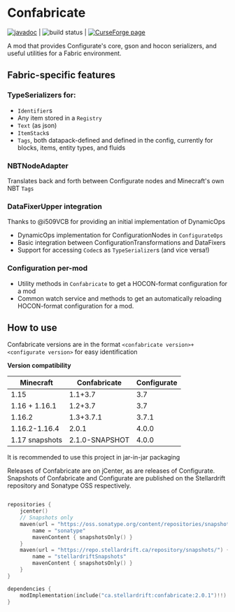 # Confabricate

[![javadoc](https://javadoc.io/badge2/ca.stellardrift/confabricate/javadoc.svg)](https://javadoc.io/doc/ca.stellardrift/confabricate) | ![build status](https://img.shields.io/github/workflow/status/zml2008/confabricate/Publish) | [![CurseForge page](http://cf.way2muchnoise.eu/versions/confabricate.svg)](https://www.curseforge.com/minecraft/mc-mods/confabricate)

A mod that provides Configurate's core, gson and hocon serializers, and useful utilities for a Fabric environment.

## Fabric-specific features

### TypeSerializers for:

- `Identifier`s
- Any item stored in a `Registry`
- `Text` (as json)
- `ItemStack`s
- `Tags`, both datapack-defined and defined in the config, currently for blocks, items, entity types, and fluids

### NBTNodeAdapter

Translates back and forth between Configurate nodes and Minecraft's own NBT `Tags`

### DataFixerUpper integration

Thanks to @i509VCB for providing an initial implementation of DynamicOps

- DynamicOps implementation for ConfigurationNodes in `ConfigurateOps`
- Basic integration between ConfigurationTransformations and DataFixers
- Support for accessing `Codec`s as `TypeSerializer`s (and vice versa!)

### Configuration per-mod

- Utility methods in `Confabricate` to get a HOCON-format configuration for a mod
- Common watch service and methods to get an automatically reloading HOCON-format configuration for a mod.

## How to use

Confabricate versions are in the format `<confabricate version>+<configurate version>` for easy identification

**Version compatibility**

Minecraft      | Confabricate | Configurate
-------------- | ------------ | ------------
1.15           | 1.1+3.7      | 3.7
1.16 + 1.16.1  | 1.2+3.7      | 3.7
1.16.2         | 1.3+3.7.1    | 3.7.1
1.16.2-1.16.4  | 2.0.1        | 4.0.0
1.17 snapshots | 2.1.0-SNAPSHOT | 4.0.0

It is recommended to use this project in jar-in-jar packaging

Releases of Confabricate are on jCenter, as are releases of Configurate. Snapshots of Confabricate and Configurate are published on the Stellardrift 
repository and Sonatype OSS respectively.

```kotlin

repositories {
    jcenter()
    // Snapshots only
    maven(url = "https://oss.sonatype.org/content/repositories/snapshots/") {
        name = "sonatype"
        mavenContent { snapshotsOnly() }
    }
    maven(url = "https://repo.stellardrift.ca/repository/snapshots/") {
        name = "stellardriftSnapshots"
        mavenContent { snapshotsOnly() }
    }
}

dependencies {
    modImplementation(include("ca.stellardrift:confabricate:2.0.1")!!)
}
```

